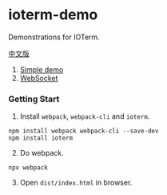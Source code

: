 # ioterm-demo
Demonstrations for IOTerm.

[中文版](./README.md)

1. [Simple demo](./simple)
2. [WebSocket](./websocket)

### Getting Start
1. Install `webpack`, `webpack-cli` and `ioterm`.
```
npm install webpack webpack-cli --save-dev
npm install ioterm
```

2. Do webpack.
```
npx webpack
```

3. Open `dist/index.html` in browser.
